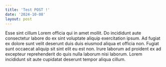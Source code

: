 ```yaml
---
title: 'Test POST !'
date: '2024-10-08'
layout: post
---
```


Esse sint cillum Lorem officia qui in amet mollit. Do incididunt aute consectetur labore do ex sint voluptate aliquip exercitation ipsum. Ad fugiat ex dolore sunt velit deserunt duis duis eiusmod aliqua et officia non. Fugiat sunt occaecat aliquip sit sint elit eu est non. Irure laborum ad proident ex ad excepteur reprehenderit do quis nulla laborum nisi laborum. Lorem incididunt sit aute cupidatat deserunt tempor aliqua cillum.